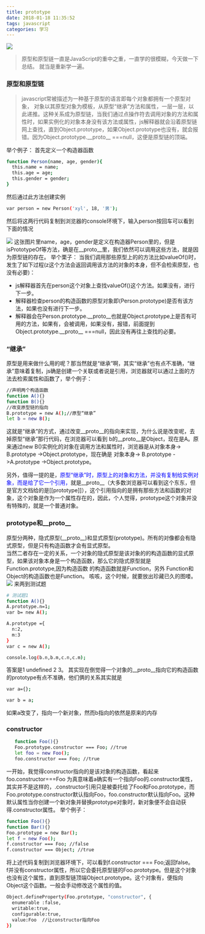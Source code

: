```yaml
---
title: prototype
date: 2018-01-18 11:35:52
tags: javascript
categories: 学习
---
```


![](http://p27xmpvkg.bkt.clouddn.com/cat3.jpg)
>原型和原型链一直是JavaScript的重中之重，一直学的很模糊，今天做一下总结。
> 就当是重新学一遍。

<!--more-->

### 原型和原型链
>javascript常被描述为一种基于原型的语言即每个对象都拥有一个原型对象，
>对象以其原型对象为模板，从原型“继承”方法和属性，一层一层，以此递推。这种关系成为原型链，当我们通过点操作符去调用对象的方法和属性时，如果实例化的对象本身没有该方法或属性，js解释器就会沿着原型链网上查找，直到Object.prototype，如果Object.prototype也没有，就会报错。因为Object.prototype.\_\_proto\_\_ ===null，这便是原型链的顶端。

举个例子：
首先定义一个构造器函数
```bash
function Person(name, age, gender){
  this.name = name;
  this.age = age;
  this.gender = gender;
}

```
然后通过此方法创建实例

```bash
var person = new Person('xyl', 18, '男');
```
然后将这两行代码复制到浏览器的console环境下，输入person按回车可以看到下面的情况

![](<img src="/images/prototype1.png" width="800">)
这张图片里name，age，gender是定义在构造器Person里的，但是isPrototypeOf等方法，确是在\_\_proto\_\_里，我们依然可以调用这些方法，就是因为原型链的存在。
举个栗子：
当我们调用那些原型上的的方法比如valueOf()时，发生了如下过程(z这个方法会返回调用该方法的对象的本身，但不会检索原型，也没有必要)：
+ js解释器首先在person这个对象上查找valueOf()这个方法。如果没有，进行下一步。
+ 解释器检查person的构造函数的原型对象即(Person.prototype)是否有该方法，如果也没有进行下一步。
+ 解释器会在Person.prototype.\_\_proto\_\_也就是Object.prototype上是否有可用的方法，如果有，会被调用，如果没有，报错，前面提到Object.prototype.\_\_proto\_\_ ===null，因此没有再往上查找的必要。


### “继承”
原型是用来做什么用的呢？那当然就是“继承”啊，其实“继承”也有点不准确，“继承”意味着复制，js确是创建一个关联或者说是引用，浏览器就可以通过上面的方法去检索属性和函数了，举个例子：
```bash
//声明两个构造函数
function A(){}
function B(){}
//改变原型链的指向
B.prototype = new A();//原型“继承”
let b = new B();
```
这就是“继承”的方式，通过改变\_\_proto\_\_的指向来实现，为什么说是改变呢，去掉原型“继承”那行代码，在浏览器可以看到 b的\_\_proto\_\_是Object，现在是A。原来通过new B()实例化的对象在调用方法和属性时，浏览器是从对象本身-> B.prototype ->Object.prototype，现在确是 对象本身-> B.prototype ->A.prototype ->Object.prototype。
<br>

另外，值得一提的是，<font color="blue">原型“继承”时，原型上的对象和方法，并没有复制给实例对象，而是给了它一个引用，</font>就是\_\_proto\_\_（大多数浏览器可以看到这个东东，但是官方文档给的是[[prototype]]），这个引用指向的是拥有那些方法和函数的对象，这个对象是作为一个属性存在的，因此，个人觉得，prototype这个对象并没有特殊的，就是一个普通对象。



### prototype和\_\_proto\_\_

原型分两种，隐式原型(\_\_proto\_\_)和显式原型(prototype)。所有的对像都会有隐式原型，但是只有构造函数才会有显式原型。
<br>当然二者存在一定的关系，一个对象的隐式原型是该对象的的构造函数的显式原型，如果该对象本身是一个构造函数，那么它的隐式原型就是Function.prototype,因为构造函数 的构造函数就是Function，另外 Function和Object的构造函数也是Function。
咳咳，这个时候，就要放出珍藏已久的图喽。
![](http://p27xmpvkg.bkt.clouddn.com/prototype.jpg)
来两到测试题
```bash
# 测试题1
function A(){}
A.prototype.n=1;
var b= new A();

A.prototype ={
  n:2,
  m:3
}
var c = new A();

console.log(b.n,b.m,c.n,c.m);

```
答案是1 undefined 2 3。
其实现在倒觉得一个对象的__proto__指向它的构造函数的prototype有点不准确，他们俩的关系其实就是
```bash
var a={};

var b = a;


```
如果a改变了，指向一个新对象，然而b指向的依然是原来的内存
### constructor

```bash
   function Foo(){}
   Foo.prototype.constructor === Foo; //true
   let foo = new Foo();
   foo.constructor === Foo; //true
```
一开始，我觉得constructor指向的是该对象的构造函数，看起来foo.constructor===Foo 为真意味着a确实有一个指向Foo的.constructor属性，其实并不是这样的，.constructor引用只是被委托给了Foo和Foo.prototype，而Foo.prototype.constructor默认指向Foo，foo.constructor默认指向Foo。这种默认属性当你创建一个新对象并替换prototype对象时，新对象便不会自动获得.constructor属性。
举个例子：

```bash
function Foo(){}
function Bar(){}
Foo.prototype = new Bar();
let f = new Foo();
f.constructor === Foo; //false
f.constructor === Object; //true

```

将上述代码复制到浏览器环境下，可以看到f.constructor === Foo;返回false。<br>
f并没有constructor属性，所以它会委托原型链的Foo.prototype。但是这个对象也没有这个属性，直到原型链顶端Object.prototype。这个对象有，便指向 Object这个函数。一般会手动修改这个属性的值。
```bash
Object.defineProperty(Foo.prototype, "constructor", {
  enumerable :false,
  writable:true,
  configurable:true,
  value:Foo  //让constructor指向Foo
})

```
